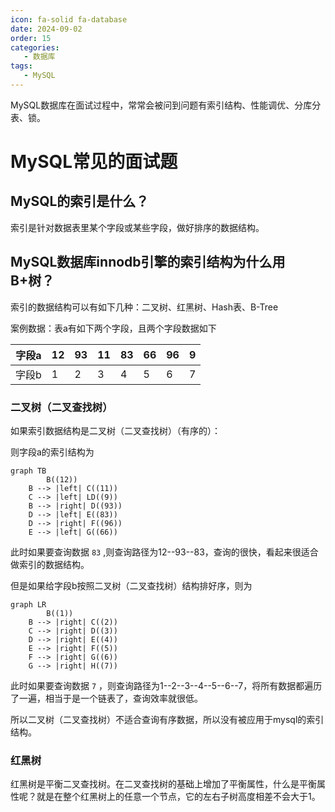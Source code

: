 ```yaml
---
icon: fa-solid fa-database
date: 2024-09-02
order: 15
categories:
   - 数据库
tags:
   - MySQL
---
```


MySQL数据库在面试过程中，常常会被问到问题有索引结构、性能调优、分库分表、锁。

<!-- more -->

# MySQL常见的面试题

## MySQL的索引是什么？

索引是针对数据表里某个字段或某些字段，做好排序的数据结构。



## MySQL数据库innodb引擎的索引结构为什么用B+树？

索引的数据结构可以有如下几种：二叉树、红黑树、Hash表、B-Tree

案例数据：表a有如下两个字段，且两个字段数据如下

| 字段a | 12   | 93   | 11   | 83   | 66   | 96   | 9    |
| ----- | ---- | ---- | ---- | ---- | ---- | ---- | ---- |
| 字段b | 1    | 2    | 3    | 4    | 5    | 6    | 7    |

### 二叉树（二叉查找树）

如果索引数据结构是二叉树（二叉查找树）（有序的）：

则字段a的索引结构为

```mermaid
graph TB
		B((12))
    B --> |left| C((11))
    C --> |left| LD((9))
    B --> |right| D((93))
    D --> |left| E((83))
    D --> |right| F((96))
    E --> |left| G((66))
```

此时如果要查询数据 `83` ,则查询路径为12--93--83，查询的很快，看起来很适合做索引的数据结构。

但是如果给字段b按照二叉树（二叉查找树）结构排好序，则为

```mermaid
graph LR
		B((1))
    B --> |right| C((2))
    C --> |right| D((3))
    D --> |right| E((4))
    E --> |right| F((5))
    F --> |right| G((6))
    G --> |right| H((7))
```

此时如果要查询数据 `7` ，则查询路径为1--2--3--4--5--6--7，将所有数据都遍历了一遍，相当于是一个链表了，查询效率就很低。

所以二叉树（二叉查找树）不适合查询有序数据，所以没有被应用于mysql的索引结构。

### 红黑树

红黑树是平衡二叉查找树。在二叉查找树的基础上增加了平衡属性，什么是平衡属性呢？就是在整个红黑树上的任意一个节点，它的左右子树高度相差不会大于1。







